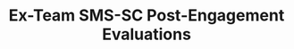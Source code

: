 ---
title: Ex-Team SMS-SC Post-Engagement Evaluations
redirect_to: https://forms.gle/BYGD68SJ5BMoWgqt6
redirect_from: 
  - /ExTeamSMSSCExals
  - /exteamsmsscexals
---